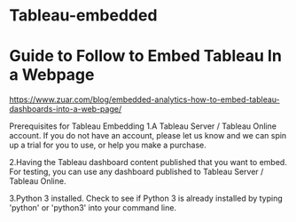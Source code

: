 # Tableau-embedded

# Guide to Follow to Embed Tableau In a Webpage

https://www.zuar.com/blog/embedded-analytics-how-to-embed-tableau-dashboards-into-a-web-page/


Prerequisites for Tableau Embedding
1.A Tableau Server / Tableau Online account. If you do not have an account, please let us know and we can spin up a trial for you to use, or help you make a purchase.

2.Having the Tableau dashboard content published that you want to embed. For testing, you can use any dashboard published to Tableau Server / Tableau Online.

3.Python 3 installed. Check to see if Python 3 is already installed by typing 'python' or 'python3' into your command line.